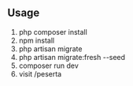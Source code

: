 ## Usage

1. php composer install
2. npm install
3. php artisan migrate
4. php artisan migrate:fresh --seed
5. composer run dev
6. visit /peserta
